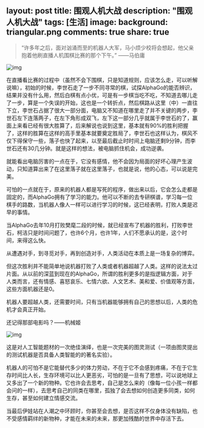 layout: post
title: 围观人机大战
description: "围观人机大战"
tags: [生活]
image:
background: triangular.png
comments: true
share: true
---

>“许多年之后，面对汹涌而至的机器人大军，马小烦少校将会想起，他父亲抱着他刷直播人机围棋比赛的那个下午。”     ——马伯庸

![img](http://n.sinaimg.cn/tech/20160304/s37A-fxqafha0377751.png)

在直播看比赛的过程中（虽然不会下围棋，只是知道规则，应该怎么走，可以听解说嘛），初始的时候，李世石走了一步不同寻常的棋，试探AlphaGo的能否辨识，结果并没有什么用，然后白棋有点小优，可是有一步棋当吃不吃，不知道去哪儿走了一步，算是一个失误的开始，这也是一个转折点，然后棋路从这里（中）一直往下立，李世石占据了很大一部分面，电脑又不知道在哪里走了并不关键的两步，李世石左下连落两子，在左下角形成双飞，左下这一部分几乎就属于李世石的了，赢面上来看已经有很大胜算了，后来解说也说到这里，基本就有90%的胜利把握了，这样的胜算在这样的高手里基本就要奠定胜局了，李世石也这样认为，棋风不仅下得保守一些，落子也快了起来，以至最后截止时时间上电脑还剩9分钟，而李世石还有30几分钟。就是这样的想法，被电脑抓住机会，成功逆袭。

就能看出电脑厉害的一点在于，它没有感情，他不会因为局面的好坏心理产生波动，只知道算出来了在这里落子就在这里落子，也就是说，他的心态，可以说是完美。

可怕的一点就在于，原来的机器人都是写死的程序，做出来以后，它会怎么走都是固定的，而AlphaGo拥有了学习的能力。他可以不断的去专研棋谱，学习每一位棋手的路数，当机器人像人一样可以进行学习的时候，这已经表明，打败人类是迟早的事情。

当AlphaGo去年10月打败樊麾二段的时候，就已经宣布了机器的胜利，打败李世石，柯洁只是时间问题了，也许6个月，也许1年，人们不愿承认的是，这个时间，来得这么快。

从遭遇对手，到寻觅对手，再到创造对手，人类活动在本质上是一场复杂的博弈。

但这次胜利并不能简单地说机器打败了人类或者机器超越了人类。这样的说法太过片面。从以前的深蓝到现在的AlphaGo，所谓的胜利更多的是指逻辑方面，对于人类而言，还有情感、喜怒哀乐、七情六欲、人文艺术、美和爱、价值观等方面，这些方面机器还是0。

机器人要超越人类，还需要时间，只有当机器能够拥有自己的思想以后，人类的危机才会真正开始。

还记得那部电影吗？——机械姬

![img](http://img31.mtime.cn/pi/2016/02/29/153938.47699585_1000X1000.jpg)

这是对人工智能题材的一次绝佳演绎，也是一次完美的图灵测试（一项由图灵提出的测试机器是否具备人类智能的的著名实验）。

机器人的可怕不是它能替代多少的体力劳动，不在于它不会感到疼痛，不在于它生存时间比人长，生存环境可以比人更恶劣，可怕的是一旦有了思想，可以说地球上又多出了一个新的物种。它也许会去思考，自己是怎么来的（像每一位小孩一样都会问的一样），去思考自己的同类在哪里，孤独了会去想如何创造更多同类，如何生存，甚至如何建立情感交流。

当最后伊娃站在人潮之中环顾时，你甚至会去想，是否这样不仅身体没有缺陷，也不受感情羁绊的新物种，才能在未来的未来，那更加残酷的世界中存活下去。